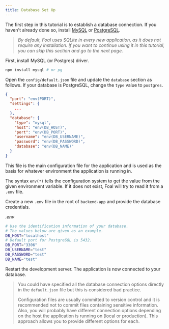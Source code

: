 ```yaml
---
title: Database Set Up
---
```


The first step in this tutorial is to establish a database connection. If you haven't already done so, install [MySQL](https://dev.mysql.com/downloads/) or [PostgreSQL](https://www.postgresql.org/download/).

> *By default, Foal uses SQLite in every new application, as it does not require any installation. If you want to continue using it in this tutorial, you can skip this section and go to the next page.* 

First, install MySQL (or Postgres) driver.

```bash
npm install mysql # or pg
```

Open the `config/default.json` file and update the `database` section as follows. If your database is PostgreSQL, change the `type` value to `postgres`.

```json
{
  "port": "env(PORT)",
  "settings": {
    ...
  },
  "database": {
    "type": "mysql",
    "host": "env(DB_HOST)",
    "port": "env(DB_PORT)",
    "username": "env(DB_USERNAME)",
    "password": "env(DB_PASSWORD)",
    "database": "env(DB_NAME)"
  }
}

```

This file is the main configuration file for the application and is used as the basis for whatever environment the application is running in.

The syntax `env(*)` tells the configuration system to get the value from the given environment variable. If it does not exist, Foal will try to read it from a `.env` file.


Create a new `.env` file in the root of `backend-app` and provide the database credentials.

*.env*
```bash
# Use the identification information of your database.
# The values below are given as an example.
DB_HOST="localhost"
# Default port for PostgreSQL is 5432.
DB_PORT="3306"
DB_USERNAME="test"
DB_PASSWORD="test"
DB_NAME="test"
```

Restart the development server. The application is now connected to your database.

> You could have specified all the database connection options directly in the `default.json` file but this is considered bad practice.
>
> Configuration files are usually committed to version control and it is recommended not to commit files containing sensitive information. Also, you will probably have different connection options depending on the host the application is running on (local or production). This approach allows you to provide different options for each.
